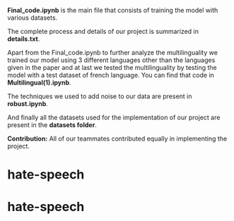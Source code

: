
**Final_code.ipynb** is the main file that consists of training the model with various datasets.

The complete process and details of our project is summarized in **details.txt**.

Apart from the Final_code.ipynb to further analyze the multilinguality we trained our model using 3 different languages other 
than the languages given in the paper and at last we tested the multilinguality by testing the model with a test dataset of french language.
You can find that code in **Multilingual(1).ipynb**.

The techniques we used to add noise to our data are present in **robust.ipynb**.

And finally all the datasets used for the implementation of our project are present in the **datasets folder**.

**Contribution:**
All of our teammates contributed equally in implementing the project.
# hate-speech
# hate-speech
